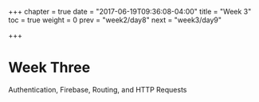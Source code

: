 +++
chapter = true
date = "2017-06-19T09:36:08-04:00"
title = "Week 3"
toc = true
weight = 0
prev = "week2/day8"
next = "week3/day9"

+++

# Week Three

Authentication, Firebase, Routing, and HTTP Requests
